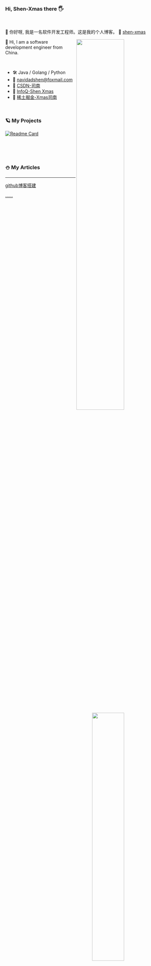 ### Hi, Shen-Xmas there :raised_hand_with_fingers_splayed:
<br />

:feet: 你好呀, 我是一名软件开发工程师。这是我的个人博客。 :compass: [shen-xmas](https://shen-xmas.github.io/)

[<img align="right" width="55%" src="https://github-readme-stats.vercel.app/api?username=Shen-Xmas&count_private=true&show_icons=true">](https://github.com/Shen-Xmas)

:feet: Hi, I am a software development engineer from China. 

<br />

-   :hammer_and_wrench: Java / Golang / Python
-   :e-mail:  navidadshen@foxmail.com
-   :volcano:  [CSDN-司南](https://blog.csdn.net/m0_74142679?type=blog)
-   :sunrise_over_mountains:  [InfoQ-Shen Xmas](https://www.infoq.cn/profile/B9984F3E35D0D3/publish)
-   :wrench:  [稀土掘金-Xmas司南](https://juejin.cn/user/4482055765504792)

<br />

### :ringed_planet: My Projects

[<img align="right" top="20" width="45%" src="https://github-readme-stats.vercel.app/api/top-langs/?username=Shen-Xmas&lang_count=8">](https://github.com/Shen-Xmas)

[![Readme Card](https://github-readme-stats.vercel.app/api/pin/?username=Shen-Xmas&repo=spring-boot-demo)](https://github.com/Shen-Xmas/spring-boot-demo)

<br />
<br />
<br />

### :snowman: My Articles
---

[github博客搭建](https://shen-xmas.github.io/2022/11/21/myblog-tutorial/)

[......](https://shen-xmas.github.io/)

<!--
**Shen-Xmas/Shen-Xmas** is a ✨ _special_ ✨ repository because its `README.md` (this file) appears on your GitHub profile.

Here are some ideas to get you started:

图标见 https://github.com/ikatyang/emoji-cheat-sheet/blob/master/README.md

卡片见 https://github.com/anuraghazra/github-readme-stats

- 🔭 I’m currently working on ...
- 🌱 I’m currently learning ...
- 👯 I’m looking to collaborate on ...
- 🤔 I’m looking for help with ...
- 💬 Ask me about ...
- 📫 How to reach me: ...
- 😄 Pronouns: ...
- ⚡ Fun fact: ...
-->
